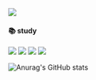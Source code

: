 <div aligin=center>
<img src="https://capsule-render.vercel.app/api?type=Rect&color=auto&height=300&section=header&text=donny%20💻&fontSize=90" />



  
<h4>📚 study</h4>
<img src="https://img.shields.io/badge/TypeScript-3178C6?style=flat&logo=TypeScript&logoColor=white"/>
<img src="https://img.shields.io/badge/JavaScript-F7DF1E?style=flat&logo=JavaScript&logoColor=white"/>
<img src="https://img.shields.io/badge/CSS3-1572B6?style=flat&logo=CSS3&logoColor=orange"/>
<img src="https://img.shields.io/badge/HTML5-E34F26?style=flat&logo=HTML5&logoColor=white"/> 


![Anurag's GitHub stats](https://github-readme-stats.vercel.app/api?username=chohyundon&show_icons=true&theme=radical)
</div>
